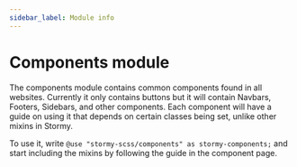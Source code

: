 ```yaml
---
sidebar_label: Module info
---
```


# Components module

The components module contains common components found in all websites. Currently it only contains buttons but it will contain Navbars, Footers, Sidebars, and other components. Each component will have a guide on using it that depends on certain classes being set, unlike other mixins in Stormy.

To use it, write `@use "stormy-scss/components" as stormy-components;` and start including the mixins by following the guide in the component page.
